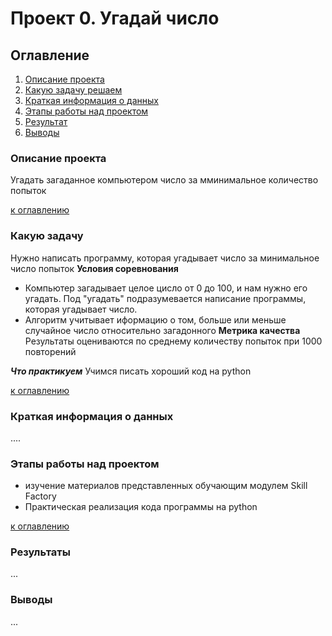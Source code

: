 # Проект 0. Угадай число

## Оглавление
1. [Описание проекта](https://github.com/Walde-r/Training_DS/tree/main/Project_0/README.md#Описание-проекта)
2. [Какую задачу решаем](https://github.com/Walde-r/Training_DS/tree/main/Project_0/README.md#Какую-задачу-решаем)
3. [Краткая информация о данных](https://github.com/Walde-r/Training_DS/tree/main/Project_0/README.md#Краткая-информация-о-данных)  
4. [Этапы работы над проектом](https://github.com/Walde-r/Training_DS/tree/main/Project_0/README.md#Этапы-работы-над-проектом)
5. [Результат](https://github.com/Walde-r/Training_DS/tree/main/Project_0/README.md#Результат)
6. [Выводы](https://github.com/Walde-r/Training_DS/tree/main/Project_0/README.md#Выводы)
   
### Описание проекта
Угадать загаданное компьютером число за мминимальное количество попыток

[к оглавлению](https://github.com/Walde-r/Training_DS/tree/main/Project_0/README.md#Оглавление)

### Какую задачу 
Нужно написать программу, которая угадывает число за минимальное число попыток
**Условия соревнования**
- Компьютер загадывает целое цисло от 0 до 100, и нам нужно его угадать. Под "угадать" подразумевается написание программы, которая угадывает число.
- Алгоритм учитывает иформацию о том, больше или меньше случайное число относительно загадонного
**Метрика качества**
Результаты оцениваются по среднему количеству попыток при 1000 повторений

***Что практикуем*** Учимся писать хороший код на python

[к оглавлению](https://github.com/Walde-r/Training_DS/tree/main/Project_0/README.md#Оглавление)

### Краткая информация о данных 

....

### Этапы работы над проектом
- изучение материалов представленных обучающим модулем Skill Factory
- Практическая реализация кода программы на python

[к оглавлению](https://github.com/Walde-r/Training_DS/tree/main/Project_0/README.md#Оглавление)

### Результаты

...

### Выводы

...